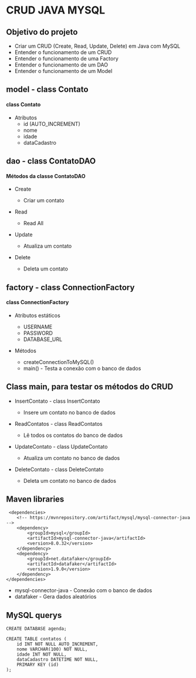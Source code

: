 # CRUD JAVA MYSQL 

## Objetivo do projeto
 - Criar um CRUD (Create, Read, Update, Delete) em Java com MySQL
 - Entender o funcionamento de um CRUD
 - Entender o funcionamento de uma Factory
 - Entender o funcionamento de um DAO
 - Entender o funcionamento de um Model

## model - class Contato

#### class Contato
- Atributos
    - id (AUTO_INCREMENT)
    - nome
    - idade
    - dataCadastro

## dao - class ContatoDAO

#### Métodos da classe ContatoDAO

- Create
    - Criar um contato

- Read
    - Read All
    
- Update
    - Atualiza um contato
 
- Delete
    - Deleta um contato
    

## factory - class ConnectionFactory

#### class ConnectionFactory
- Atributos estáticos
    - USERNAME
    - PASSWORD
    - DATABASE_URL

- Métodos
    - createConnectionToMySQL() 
    - main() - Testa a conexão com o banco de dados

## Class main, para testar os métodos do CRUD

- InsertContato - class InsertContato
    - Insere um contato no banco de dados

- ReadContatos - class ReadContatos
    - Lê todos os contatos do banco de dados

- UpdateContato - class UpdateContato
    - Atualiza um contato no banco de dados

- DeleteContato - class DeleteContato
    - Deleta um contato no banco de dados

## Maven libraries
    
     <dependencies>
        <!-- https://mvnrepository.com/artifact/mysql/mysql-connector-java -->
        <dependency>
            <groupId>mysql</groupId>
            <artifactId>mysql-connector-java</artifactId>
            <version>8.0.32</version>
        </dependency>
        <dependency>
            <groupId>net.datafaker</groupId>
            <artifactId>datafaker</artifactId>
            <version>1.9.0</version>
        </dependency>
    </dependencies>
    
- mysql-connector-java - Conexão com o banco de dados
- datafaker - Gera dados aleatórios

## MySQL querys

    CREATE DATABASE agenda;

    CREATE TABLE contatos (
        id INT NOT NULL AUTO_INCREMENT,
        nome VARCHAR(100) NOT NULL,
        idade INT NOT NULL,
        dataCadastro DATETIME NOT NULL,
        PRIMARY KEY (id)
    );